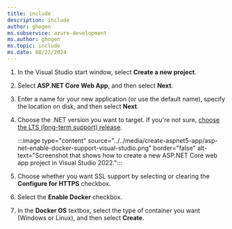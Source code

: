 ```yaml
---
title: include
description: include
author: ghogen
ms.subservice: azure-development
ms.author: ghogen
ms.topic: include
ms.date: 08/22/2024
---
```


1. In the Visual Studio start window, select **Create a new project**.

1. Select **ASP.NET Core Web App**, and then select **Next**.

1. Enter a name for your new application (or use the default name), specify the location on disk, and then select **Next**.

1. Choose the .NET version you want to target. If you're not sure, [choose the LTS (long-term support) release](https://dotnet.microsoft.com/download/dotnet).

   :::image type="content" source="../../media/create-aspnet5-app/asp-net-enable-docker-support-visual-studio.png" border="false" alt-text="Screenshot that shows how to create a new ASP.NET Core web app project in Visual Studio 2022.":::

1. Choose whether you want SSL support by selecting or clearing the **Configure for HTTPS** checkbox.

1. Select the **Enable Docker** checkbox.

1. In the **Docker OS** textbox, select the type of container you want (Windows or Linux), and then select **Create**.
